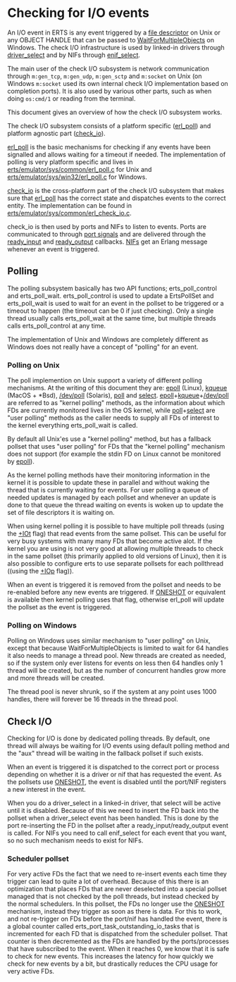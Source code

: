 <!--
%CopyrightBegin%

Copyright Ericsson AB 2025. All Rights Reserved.

Licensed under the Apache License, Version 2.0 (the "License");
you may not use this file except in compliance with the License.
You may obtain a copy of the License at

    http://www.apache.org/licenses/LICENSE-2.0

Unless required by applicable law or agreed to in writing, software
distributed under the License is distributed on an "AS IS" BASIS,
WITHOUT WARRANTIES OR CONDITIONS OF ANY KIND, either express or implied.
See the License for the specific language governing permissions and
limitations under the License.

%CopyrightEnd%
-->

# Checking for I/O events

An I/O event in ERTS is any event triggered by a [file descriptor]
on Unix or any OBJECT HANDLE that can be passed to [WaitForMultipleObjects] on Windows.
The check I/O infrastructure is used by linked-in drivers through [driver_select](erl_driver.md#driver_select)
and by NIFs through [enif_select](erl_nif.md#enif_select).

The main user of the check I/O subsystem is network communication through
`m:gen_tcp`, `m:gen_udp`, `m:gen_sctp` and `m:socket` on Unix (on Windows
`m:socket` used its own internal check I/O implementation based on completion ports).
It is also used by various other parts, such as when doing `os:cmd/1` or
reading from the terminal.

This document gives an overview of how the check I/O subsystem works.

The check I/O subsystem consists of a platform specific ([erl_poll](#polling))
and platform agnostic part ([check_io](#check-i-o)).

[erl_poll] is the basic mechanisms for checking if any events have been signalled
and allows waiting for a timeout if needed. The implementation of polling is very
platform specific and lives in [erts/emulator/sys/common/erl_poll.c] for Unix and
[erts/emulator/sys/win32/erl_poll.c] for Windows.

[check_io](#check-i-o) is the cross-platform part of the check I/O subsystem
that makes sure that [erl_poll] has the correct state and dispatches events to
the correct entity. The implementation can be found in [erts/emulator/sys/common/erl_check_io.c].

check_io is then used by ports and NIFs to listen to events. Ports are
communicated to through [port signals](PortSignals.md) and are delivered through
the [ready_input](driver_entry.md#ready_input) and [ready_output](driver_entry.md#ready_output) callbacks.
[NIFs](erl_nif.md) get an Erlang message whenever an event is triggered.

[file descriptor]: https://en.wikipedia.org/wiki/File_descriptor
[erl_poll]: #polling
[erts/emulator/sys/common/erl_poll.c]: https://github.com/erlang/otp/blob/master/erts/emulator/sys/common/erl_poll.c
[erts/emulator/sys/win32/erl_poll.c]: https://github.com/erlang/otp/blob/master/erts/emulator/sys/win32/erl_poll.c
[erts/emulator/sys/common/erl_check_io.c]: https://github.com/erlang/otp/blob/master/erts/emulator/sys/common/erl_check_io.c
[erts/emulator/beam/erl_port_task.c]: https://github.com/erlang/otp/blob/master/erts/emulator/beam/erl_port_task.c
[erl_check_io.c]: https://github.com/erlang/otp/blob/master/erts/emulator/sys/common/erl_check_io.c
[erts/emulator/beam/erl_port_task.c]: https://github.com/erlang/otp/blob/master/erts/emulator/beam/erl_port_task.c
[WaitForMultipleObjects]: https://learn.microsoft.com/en-us/windows/win32/api/synchapi/nf-synchapi-waitformultipleobjects

## Polling

The polling subsystem basically has two API functions; erts_poll_control and
erts_poll_wait. erts_poll_control is used to update a ErtsPollSet and
erts_poll_wait is used to wait for an event in the pollset to be triggered or a
timeout to happen (the timeout can be 0 if just checking). Only a single thread
usually calls erts_poll_wait at the same time, but multiple threads calls
erts_poll_control at any time.

The implementation of Unix and Windows are completely different as Windows does
not really have a concept of "polling" for an event.

### Polling on Unix

The poll implemention on Unix support a variety of different polling mechanisms.
At the writing of this document they are: [epoll] (Linux), [kqueue] (MacOS + *Bsd),
[/dev/poll] (Solaris), [poll] and [select]. [epoll]+[kqueue]+[/dev/poll] are
referred to as "kernel polling" methods, as the information about which FDs are currently monitored
lives in the OS kernel, while [poll]+[select] are "user polling" methods as the
caller needs to supply all FDs of interest to the kernel everything erts_poll_wait
is called.

By default all Unix'es use a "kernel polling" method, but has a fallback pollset that
uses "user polling" for FDs that the "kernel polling" mechanism does not
support (for example the stdin FD on Linux cannot be monitored by [epoll]).

As the kernel polling methods have their monitoring information in the kernel
it is possible to update these in parallel and without waking the thread that
is currently waiting for events. For user polling a queue of needed updates
is managed by each pollset and whenever an update is done to that queue the
thread waiting on events is woken up to update the set of file descriptors it
is waiting on.

When using kernel polling it is possible to have multiple poll threads
(using the [+IOt](erl_cmd.md#+IOt) flag) that read events from the same pollset.
This can be useful for very busy systems with many many FDs that become active alot.
If the kernel you are using is not very good at allowing multiple threads to
check in the same pollset (this primarily applied to old versions of Linux),
then it is also possible to configure erts to use separate
pollsets for each pollthread ((using the [+IOp](erl_cmd.md#+IOp) flag)).

When an event is triggered it is removed from the pollset and needs to be
re-enabled before any new events are triggered. If [ONESHOT] or equivalent is
available then kernel polling uses that flag, otherwise erl_poll will update
the pollset as the event is triggered.

[epoll]: https://man7.org/linux/man-pages/man7/epoll.7.html
[kqueue]: https://man.freebsd.org/cgi/man.cgi?kqueue
[/dev/poll]: https://docs.oracle.com/cd/E88353_01/html/E37851/poll-4d.html
[poll]: https://man7.org/linux/man-pages/man2/poll.2.html
[select]: https://man7.org/linux/man-pages/man2/select.2.html
[ONESHOT]: https://man7.org/linux/man-pages/man2/epoll_ctl.2.html#:~:text=EPOLLONESHOT

### Polling on Windows

Polling on Windows uses similar mechanism to "user polling" on Unix, except
that because WaitForMultipleObjects is limited to wait for 64 handles it
also needs to manage a thread pool. New threads are created as needed, so
if the system only ever listens for events on less then 64 handles only 1
thread will be created, but as the number of concurrent handles grow more
and more threads will be created.

The thread pool is never shrunk, so if the system at any point uses 1000
handles, there will forever be 16 threads in the thread pool.

## Check I/O

Checking for I/O is done by dedicated polling threads. By default, one
thread will always be waiting for I/O events using default polling method
and the "aux" thread will be waiting in the fallback pollset if such exists.

When an event is triggered it is dispatched to the correct port or process
depending on whether it is a driver or nif that has requested the event.
As the pollsets use [ONESHOT], the event is disabled until the port/NIF
registers a new interest in the event.

When you do a driver_select in a linked-in driver, that select will
be active until it is disabled. Because of this we need to insert the
FD back into the pollset when a driver_select event has been handled.
This is done by the port re-inserting the FD in the pollset after
a ready_input/ready_output event is called. For NIFs you need to call
enif_select for each event that you want, so no such mechanism needs
to exist for NIFs.

### Scheduler pollset

For very active FDs the fact that we need to re-insert events each time
they trigger can lead to quite a lot of overhead. Because of this there
is an optimization that places FDs that are never deselected into a
special pollset managed that is not checked by the poll threads, but
instead checked by the normal schedulers. In this pollset, the FDs no
longer use the [ONESHOT] mechanism, instead they trigger as soon as there
is data. For this to work, and not re-trigger on FDs before the port/nif has
handled the event, there is a global counter called erts_port_task_outstanding_io_tasks
that is incremented for each FD that is dispatched from the scheduler pollset.
That counter is then decremented as the FDs are handled by the ports/processes
that have subscribed to the event. When it reaches 0, we know that it is
safe to check for new events. This increases the latency for how quickly
we check for new events by a bit, but drastically reduces the CPU usage
for very active FDs.